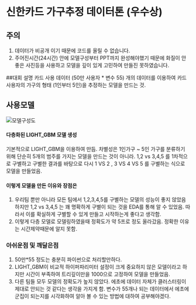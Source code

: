 # 신한카드 가구추정 데이터톤 (우수상)
## 주의
1. 데이터가 비공개 이기 때문에 코드를 올릴 수 없습니다.
2. 주어진시간(24시간) 안에 모델구성부터 PPT까지 완성해야했기 때문에 화질이 안좋은 사진등을 사용하고 모델을 깊이
있게 고민하여 만들진 못하였습니다.

##대회 설명
카드 사용 데이터 (50만 사용자 * 변수 55) 개의 데이터를 이용하여 카드사용자의 가구의 형태 (1인부터 5인)을 
추정하는 모델을 만드는 것.
## 사용모델
![모델구성도](https://user-images.githubusercontent.com/59354220/102013415-6346c000-3d93-11eb-97b4-2712c0280a10.png)
#### 다층화된 LIGHT_GBM 모델 생성
기본적으로 LIGHT_GBM을 이용하여 만듬.  차별성은 1인가구 ~ 5인 가구를  분류하기 위해 단순히 5개의 범주를 가지는
모델을 만드는 것이 아니라. 1,2 vs 3,4,5 를  1차적으로 구별하고 구별한 결과를 바탕으로 다시 1 VS 2 , 3 VS 4 VS 5
를 구별하는 식으로 모델을 만들었음.
#### 이렇게 모델을 만든 이유와 장점은
1. 우리팀 뿐만 아니라 모든 팀에서 1,2,3,4,5를 구별하는 모델의 성능이 좋지 않았음 하지만 1,2 vs 3,4,5 는 꽤 명확하게
구별이 되는 것을 EDA를 통해 알 수 있었음. 따라서 이를 확실하게 구별할 수 있게 만들고 시작하는게 좋다고 생각함.
2. 이렇게 다층 모델로 모델링하였을때 정확도가 약 5프로 정도 올라갔음. 정확한 이유는 시간제약때문에 알지 못함.
### 아쉬운점 및 깨달은점
1. 50만*55 정도는 충분히 파이썬으로 처리할만하다.
2. LIGHT_GBM이 비교적 하이퍼파리미터 설정이 크게 중요하지 않은 모델이라고 하지만 시간이 부족하여 트리깊이만을
1000으로 고정하여 모델을 만들었음. 
3. 다른 팀들 모두 모델의 정확도가 높지 않았다. 에초에 데이터 자체가 클러스터링이 제대로 안되는 것 같다는 생각을
가지게 함. 변수가 55개나 되는 데이터에서 에초에 군집이 되는지를 시각화하여 알아 볼 수 있는 방법에 대하여 공부해야겠다.

